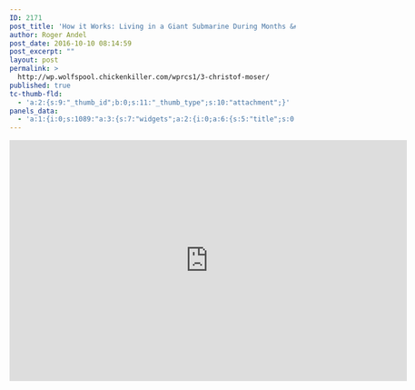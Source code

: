 ```yaml
---
ID: 2171
post_title: 'How it Works: Living in a Giant Submarine During Months &#8211; Submarine Documentary &#8211; YouTube'
author: Roger Andel
post_date: 2016-10-10 08:14:59
post_excerpt: ""
layout: post
permalink: >
  http://wp.wolfspool.chickenkiller.com/wprcs1/3-christof-moser/
published: true
tc-thumb-fld:
  - 'a:2:{s:9:"_thumb_id";b:0;s:11:"_thumb_type";s:10:"attachment";}'
panels_data:
  - 'a:1:{i:0;s:1089:"a:3:{s:7:"widgets";a:2:{i:0;a:6:{s:5:"title";s:0:"";s:4:"text";s:43:"https://www.youtube.com/watch?v=RptHkaB9cZo";s:20:"text_selected_editor";s:4:"html";s:5:"autop";b:1;s:12:"_sow_form_id";s:13:"57ff897cd2cc7";s:11:"panels_info";a:6:{s:5:"class";s:31:"SiteOrigin_Widget_Editor_Widget";s:4:"grid";i:0;s:4:"cell";i:0;s:2:"id";i:0;s:9:"widget_id";s:36:"38143b15-377f-49f0-9104-a9461561b026";s:5:"style";a:3:{s:10:"background";s:7:"#b7e2a5";s:27:"background_image_attachment";b:0;s:18:"background_display";s:4:"tile";}}}i:1;a:8:{s:5:"title";s:0:"";s:8:"taxonomy";s:8:"post_tag";s:5:"label";s:0:"";s:14:"display_format";s:6:"button";s:5:"color";b:0;s:11:"hover_color";b:0;s:12:"_sow_form_id";s:13:"57ff8877a2eec";s:11:"panels_info";a:7:{s:5:"class";s:33:"SiteOrigin_Widget_Taxonomy_Widget";s:3:"raw";b:0;s:4:"grid";i:0;s:4:"cell";i:0;s:2:"id";i:1;s:9:"widget_id";s:36:"a9554244-e198-48ee-b5a4-a041ac128c51";s:5:"style";a:1:{s:18:"background_display";s:4:"tile";}}}}s:5:"grids";a:1:{i:0;a:2:{s:5:"cells";i:1;s:5:"style";a:0:{}}}s:10:"grid_cells";a:1:{i:0;a:2:{s:4:"grid";i:0;s:6:"weight";i:1;}}}";}'
---
```

<span class="embed-youtube" style="text-align:center; display: block;"><iframe class="youtube-player" type="text/html" width="700" height="424" src="http://www.youtube.com/embed/RptHkaB9cZo?version=3&amp;rel=1&amp;fs=1&amp;autohide=2&amp;showsearch=0&amp;showinfo=1&amp;iv_load_policy=1&amp;wmode=transparent" allowfullscreen="true" style="border:0;"></iframe></span>